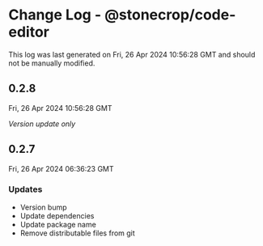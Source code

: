 # Change Log - @stonecrop/code-editor

This log was last generated on Fri, 26 Apr 2024 10:56:28 GMT and should not be manually modified.

## 0.2.8
Fri, 26 Apr 2024 10:56:28 GMT

_Version update only_

## 0.2.7
Fri, 26 Apr 2024 06:36:23 GMT

### Updates

- Version bump
- Update dependencies
- Update package name
- Remove distributable files from git

